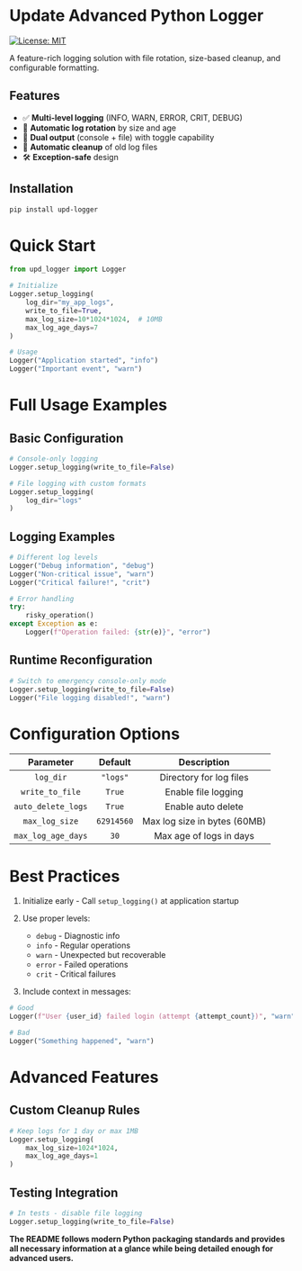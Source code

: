 # Update Advanced Python Logger

[![License: MIT](https://img.shields.io/badge/License-MIT-yellow.svg)](https://opensource.org/licenses/MIT)

A feature-rich logging solution with file rotation, size-based cleanup, and configurable formatting.

## Features

- ✅ **Multi-level logging** (INFO, WARN, ERROR, CRIT, DEBUG)
- 📁 **Automatic log rotation** by size and age
- 📝 **Dual output** (console + file) with toggle capability
- 🧹 **Automatic cleanup** of old log files
- 🛠 **Exception-safe** design

## Installation

```bash
pip install upd-logger
```

# Quick Start

```python
from upd_logger import Logger

# Initialize
Logger.setup_logging(
    log_dir="my_app_logs",
    write_to_file=True,
    max_log_size=10*1024*1024,  # 10MB
    max_log_age_days=7
)

# Usage
Logger("Application started", "info")
Logger("Important event", "warn")
```

# Full Usage Examples

## Basic Configuration

```python
# Console-only logging
Logger.setup_logging(write_to_file=False)

# File logging with custom formats
Logger.setup_logging(
    log_dir="logs"
)
```

## Logging Examples

```python
# Different log levels
Logger("Debug information", "debug")
Logger("Non-critical issue", "warn")
Logger("Critical failure!", "crit")

# Error handling
try:
    risky_operation()
except Exception as e:
    Logger(f"Operation failed: {str(e)}", "error")
```

## Runtime Reconfiguration

```python
# Switch to emergency console-only mode
Logger.setup_logging(write_to_file=False)
Logger("File logging disabled!", "warn")
```

# Configuration Options

| Parameter         | Default     | Description                          |
|:-----------------:|:-----------:|:------------------------------------:|
| `log_dir`         | `"logs"`    | Directory for log files              |
| `write_to_file`   | `True`      | Enable file logging                  |
| `auto_delete_logs`   | `True`      | Enable auto delete                  |
| `max_log_size`    | `62914560`  | Max log size in bytes (60MB)         |
| `max_log_age_days`| `30`        | Max age of logs in days              |

# Best Practices
1. Initialize early - Call `setup_logging()` at application startup

2. Use proper levels:
    - `debug` - Diagnostic info
    - `info` - Regular operations
    - `warn` - Unexpected but recoverable
    - `error` - Failed operations
    - `crit` - Critical failures
    
3. Include context in messages:
```python
# Good
Logger(f"User {user_id} failed login (attempt {attempt_count})", "warn")

# Bad
Logger("Something happened", "warn")
```

# Advanced Features

## Custom Cleanup Rules

```python
# Keep logs for 1 day or max 1MB
Logger.setup_logging(
    max_log_size=1024*1024,
    max_log_age_days=1
)
```

## Testing Integration

```python
# In tests - disable file logging
Logger.setup_logging(write_to_file=False)
```

**The README follows modern Python packaging standards and provides all necessary information at a glance while being detailed enough for advanced users.**
